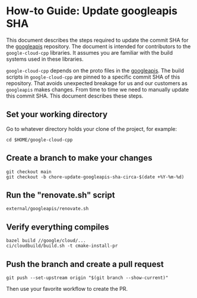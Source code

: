 # How-to Guide: Update googleapis SHA

This document describes the steps required to update the commit SHA for the
[googleapis][googleapis-repo] repository. The document is intended for
contributors to the `google-cloud-cpp` libraries. It assumes you are familiar
with the build systems used in these libraries.

`google-cloud-cpp` depends on the proto files in the
[googleapis][googleapis-repo]. The build scripts in `google-cloud-cpp` are
pinned to a specific commit SHA of this repository. That avoids unexpected
breakage for us and our customers as `googleapis` makes changes. From time to
time we need to manually update this commit SHA. This document describes these
steps.

## Set your working directory

Go to whatever directory holds your clone of the project, for example:

```shell
cd $HOME/google-cloud-cpp
```

## Create a branch to make your changes

```shell
git checkout main
git checkout -b chore-update-googleapis-sha-circa-$(date +%Y-%m-%d)
```

## Run the "renovate.sh" script

```shell
external/googleapis/renovate.sh
```

## Verify everything compiles

```shell
bazel build //google/cloud/...
ci/cloudbuild/build.sh -t cmake-install-pr
```

## Push the branch and create a pull request

```shell
git push --set-upstream origin "$(git branch --show-current)"
```

Then use your favorite workflow to create the PR.

[googleapis-repo]: https://github.com/googleapis/googleapis.git
